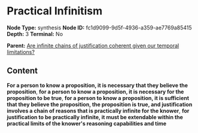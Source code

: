 # Practical Infinitism

**Node Type:** synthesis
**Node ID:** fc1d9099-9d5f-4936-a359-ae7769a85415
**Depth:** 3
**Terminal:** No

**Parent:** [Are infinite chains of justification coherent given our temporal limitations?](are-infinite-chains-of-justification-coherent-given-our-temporal-limitations.md)

## Content

**For a person to know a proposition, it is necessary that they believe the proposition**, **for a person to know a proposition, it is necessary for the proposition to be true**, **for a person to know a proposition, it is sufficient that they believe the proposition, the proposition is true, and justification involves a chain of reasons that is practically infinite for the knower**, **for justification to be practically infinite, it must be extendable within the practical limits of the knower's reasoning capabilities and time**
